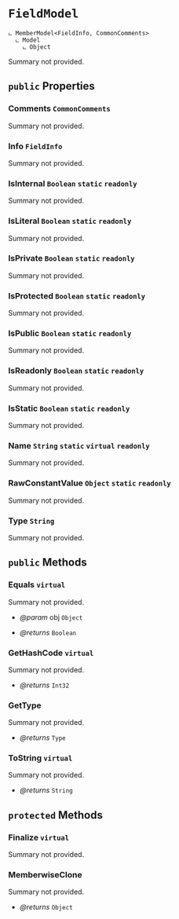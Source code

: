 # <code><span title="undefined">FieldModel</span></code>

```
ட MemberModel<FieldInfo, CommonComments>
  ட Model
    ட Object
```

Summary not provided.

## `public` Properties

### Comments <code><span title="undefined">CommonComments</span></code>

Summary not provided.

### Info <code><span title="undefined">FieldInfo</span></code>

Summary not provided.

### IsInternal <code><span title="undefined">Boolean</span></code> `static` `readonly`

Summary not provided.

### IsLiteral <code><span title="undefined">Boolean</span></code> `static` `readonly`

Summary not provided.

### IsPrivate <code><span title="undefined">Boolean</span></code> `static` `readonly`

Summary not provided.

### IsProtected <code><span title="undefined">Boolean</span></code> `static` `readonly`

Summary not provided.

### IsPublic <code><span title="undefined">Boolean</span></code> `static` `readonly`

Summary not provided.

### IsReadonly <code><span title="undefined">Boolean</span></code> `static` `readonly`

Summary not provided.

### IsStatic <code><span title="undefined">Boolean</span></code> `static` `readonly`

Summary not provided.

### Name <code><span title="undefined">String</span></code> `static` `virtual` `readonly`

Summary not provided.

### RawConstantValue <code><span title="undefined">Object</span></code> `static` `readonly`

Summary not provided.

### Type <code><span title="undefined">String</span></code>

Summary not provided.



## `public` Methods

### Equals `virtual`

Summary not provided.

- *@param* obj <code><span title="undefined">Object</span></code>

- *@returns* <code><span title="undefined">Boolean</span></code>

### GetHashCode `virtual`

Summary not provided.

- *@returns* <code><span title="undefined">Int32</span></code>

### GetType

Summary not provided.

- *@returns* <code><span title="undefined">Type</span></code>

### ToString `virtual`

Summary not provided.

- *@returns* <code><span title="undefined">String</span></code>

## `protected` Methods

### Finalize `virtual`

Summary not provided.



### MemberwiseClone

Summary not provided.

- *@returns* <code><span title="undefined">Object</span></code>